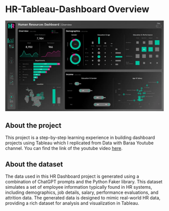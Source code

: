 # HR-Tableau-Dashboard Overview

![Dashboard Overview](https://github.com/ClaireC-15/HR-Tableau-Project/blob/0a03b30148c23d3b83fcab70b4f61c13479e8ea1/img/HR%201.webp)

## About the project
This project is a step-by-step learning experience in building dashboard projects using Tableau which I replicated from 
Data with Baraa Youtube channel. You can find the link of the youtube video [here](https://www.youtube.com/watch?v=UcGF09Awm4Y).

## About the dataset
The data used in this HR Dashboard project is generated using a combination of ChatGPT prompts and the Python Faker library. This dataset simulates a set of employee information typically found in HR systems, including demographics, job details, salary, performance evaluations, and attrition data. The generated data is designed to mimic real-world HR data, providing a rich dataset for analysis and visualization in Tableau.


